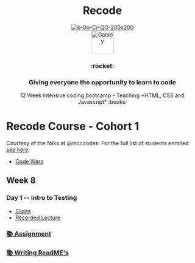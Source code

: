 <h1 align="center">
  Recode 
</h1>

<p align="center">
    <a href="https://recode.org.uk"><img src="https://i.ibb.co/tHTcXNp/k-Gn-Cr-QO-400x400.jpg" alt="k-Gn-Cr-QO-200x200" border="0"></a><br /><a target='_blank' <br />
    <img alt="Gatsby" src="https://www.gatsbyjs.org/monogram.svg" width="60" />
  </a>
</p>


<h3 align="center">
 :rocket:
</h3>
<h3 align="center">
  Giving everyone the opportunity to learn to code
</h3>
<p align="center">
  12 Week intensive coding bootcamp - Teaching *HTML, CSS and Javascript* :books:
</p>


# Recode Course - Cohort 1

Courtesy of the folks at @mcr.codes. For the full list of students enrolled [see here](./studentroster).

* [Code Wars](./codewars.md)

## Week 8

### Day 1 -- Intro to Testing
* [Slides](https://docs.google.com/presentation/d/1qENlwMDmMZoYv1G-Xak2bzhHsP0Y9a4q0pPccfP1TJw/edit?usp=sharing)
* [Recorded Lecture](https://drive.google.com/file/d/1xGc4DgxHkCDKRIOq3UL68qec_oTHAet_/view?usp=sharing)

### [:books: Assignment](./assignment.md)

### [:books: Writing ReadME's](./assignment1.md)
